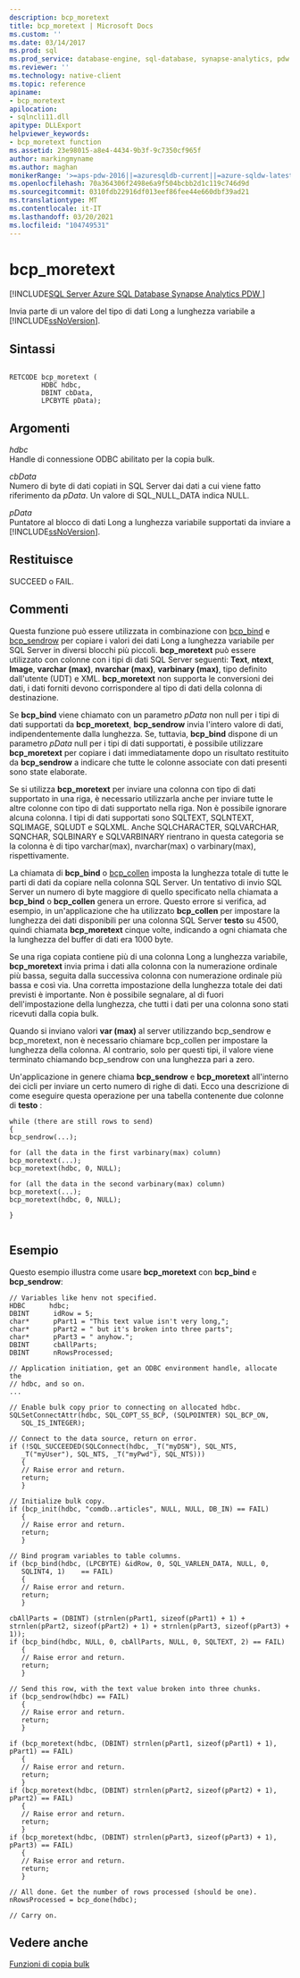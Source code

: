 ```yaml
---
description: bcp_moretext
title: bcp_moretext | Microsoft Docs
ms.custom: ''
ms.date: 03/14/2017
ms.prod: sql
ms.prod_service: database-engine, sql-database, synapse-analytics, pdw
ms.reviewer: ''
ms.technology: native-client
ms.topic: reference
apiname:
- bcp_moretext
apilocation:
- sqlncli11.dll
apitype: DLLExport
helpviewer_keywords:
- bcp_moretext function
ms.assetid: 23e98015-a8e4-4434-9b3f-9c7350cf965f
author: markingmyname
ms.author: maghan
monikerRange: '>=aps-pdw-2016||=azuresqldb-current||=azure-sqldw-latest||>=sql-server-2016||>=sql-server-linux-2017||=azuresqldb-mi-current'
ms.openlocfilehash: 70a364306f2498e6a9f504bcbb2d1c119c746d9d
ms.sourcegitcommit: 0310fdb22916df013eef86fee44e660dbf39ad21
ms.translationtype: MT
ms.contentlocale: it-IT
ms.lasthandoff: 03/20/2021
ms.locfileid: "104749531"
---
```

# <a name="bcp_moretext"></a>bcp_moretext
[!INCLUDE[SQL Server Azure SQL Database Synapse Analytics PDW ](../../includes/applies-to-version/sql-asdb-asdbmi-asa-pdw.md)]

  Invia parte di un valore del tipo di dati Long a lunghezza variabile a [!INCLUDE[ssNoVersion](../../includes/ssnoversion-md.md)].  
  
## <a name="syntax"></a>Sintassi  
  
```  
  
RETCODE bcp_moretext (  
        HDBC hdbc,  
        DBINT cbData,  
        LPCBYTE pData);  
```  
  
## <a name="arguments"></a>Argomenti  
 *hdbc*  
 Handle di connessione ODBC abilitato per la copia bulk.  
  
 *cbData*  
 Numero di byte di dati copiati in SQL Server dai dati a cui viene fatto riferimento da *pData*. Un valore di SQL_NULL_DATA indica NULL.  
  
 *pData*  
 Puntatore al blocco di dati Long a lunghezza variabile supportati da inviare a [!INCLUDE[ssNoVersion](../../includes/ssnoversion-md.md)].  
  
## <a name="returns"></a>Restituisce  
 SUCCEED o FAIL.  
  
## <a name="remarks"></a>Commenti  
 Questa funzione può essere utilizzata in combinazione con [bcp_bind](../../relational-databases/native-client-odbc-extensions-bulk-copy-functions/bcp-bind.md) e [bcp_sendrow](../../relational-databases/native-client-odbc-extensions-bulk-copy-functions/bcp-sendrow.md) per copiare i valori dei dati Long a lunghezza variabile per SQL Server in diversi blocchi più piccoli. **bcp_moretext** può essere utilizzato con colonne con i tipi di dati SQL Server seguenti: **Text**, **ntext**, **Image**, **varchar (max)**, **nvarchar (max)**, **varbinary (max)**, tipo definito dall'utente (UDT) e XML. **bcp_moretext** non supporta le conversioni dei dati, i dati forniti devono corrispondere al tipo di dati della colonna di destinazione.  
  
 Se **bcp_bind** viene chiamato con un parametro *pData* non null per i tipi di dati supportati da **bcp_moretext**, **bcp_sendrow** invia l'intero valore di dati, indipendentemente dalla lunghezza. Se, tuttavia, **bcp_bind** dispone di un parametro *pData* null per i tipi di dati supportati, è possibile utilizzare **bcp_moretext** per copiare i dati immediatamente dopo un risultato restituito da **bcp_sendrow** a indicare che tutte le colonne associate con dati presenti sono state elaborate.  
  
 Se si utilizza **bcp_moretext** per inviare una colonna con tipo di dati supportato in una riga, è necessario utilizzarla anche per inviare tutte le altre colonne con tipo di dati supportato nella riga. Non è possibile ignorare alcuna colonna. I tipi di dati supportati sono SQLTEXT, SQLNTEXT, SQLIMAGE, SQLUDT e SQLXML. Anche SQLCHARACTER, SQLVARCHAR, SQNCHAR, SQLBINARY e SQLVARBINARY rientrano in questa categoria se la colonna è di tipo varchar(max), nvarchar(max) o varbinary(max), rispettivamente.  
  
 La chiamata di **bcp_bind** o [bcp_collen](../../relational-databases/native-client-odbc-extensions-bulk-copy-functions/bcp-collen.md) imposta la lunghezza totale di tutte le parti di dati da copiare nella colonna SQL Server. Un tentativo di invio SQL Server un numero di byte maggiore di quello specificato nella chiamata a **bcp_bind** o **bcp_collen** genera un errore. Questo errore si verifica, ad esempio, in un'applicazione che ha utilizzato **bcp_collen** per impostare la lunghezza dei dati disponibili per una colonna SQL Server **testo** su 4500, quindi chiamata **bcp_moretext** cinque volte, indicando a ogni chiamata che la lunghezza del buffer di dati era 1000 byte.  
  
 Se una riga copiata contiene più di una colonna Long a lunghezza variabile, **bcp_moretext** invia prima i dati alla colonna con la numerazione ordinale più bassa, seguita dalla successiva colonna con numerazione ordinale più bassa e così via. Una corretta impostazione della lunghezza totale dei dati previsti è importante. Non è possibile segnalare, al di fuori dell'impostazione della lunghezza, che tutti i dati per una colonna sono stati ricevuti dalla copia bulk.  
  
 Quando si inviano valori **var (max)** al server utilizzando bcp_sendrow e bcp_moretext, non è necessario chiamare bcp_collen per impostare la lunghezza della colonna. Al contrario, solo per questi tipi, il valore viene terminato chiamando bcp_sendrow con una lunghezza pari a zero.  
  
 Un'applicazione in genere chiama **bcp_sendrow** e **bcp_moretext** all'interno dei cicli per inviare un certo numero di righe di dati. Ecco una descrizione di come eseguire questa operazione per una tabella contenente due colonne di **testo** :  
  
```  
while (there are still rows to send)  
{  
bcp_sendrow(...);  
  
for (all the data in the first varbinary(max) column)  
bcp_moretext(...);  
bcp_moretext(hdbc, 0, NULL);  
  
for (all the data in the second varbinary(max) column)  
bcp_moretext(...);  
bcp_moretext(hdbc, 0, NULL);  
  
}  
  
```  
  
## <a name="example"></a>Esempio  
 Questo esempio illustra come usare **bcp_moretext** con **bcp_bind** e **bcp_sendrow**:  
  
```  
// Variables like henv not specified.  
HDBC      hdbc;  
DBINT      idRow = 5;  
char*      pPart1 = "This text value isn't very long,";  
char*      pPart2 = " but it's broken into three parts";  
char*      pPart3 = " anyhow.";  
DBINT      cbAllParts;  
DBINT      nRowsProcessed;  
  
// Application initiation, get an ODBC environment handle, allocate the  
// hdbc, and so on.  
...   
  
// Enable bulk copy prior to connecting on allocated hdbc.  
SQLSetConnectAttr(hdbc, SQL_COPT_SS_BCP, (SQLPOINTER) SQL_BCP_ON,  
   SQL_IS_INTEGER);  
  
// Connect to the data source, return on error.  
if (!SQL_SUCCEEDED(SQLConnect(hdbc, _T("myDSN"), SQL_NTS,  
   _T("myUser"), SQL_NTS, _T("myPwd"), SQL_NTS)))  
   {  
   // Raise error and return.  
   return;  
   }  
  
// Initialize bulk copy.   
if (bcp_init(hdbc, "comdb..articles", NULL, NULL, DB_IN) == FAIL)  
   {  
   // Raise error and return.  
   return;  
   }  
  
// Bind program variables to table columns.   
if (bcp_bind(hdbc, (LPCBYTE) &idRow, 0, SQL_VARLEN_DATA, NULL, 0,  
   SQLINT4, 1)    == FAIL)  
   {  
   // Raise error and return.  
   return;  
   }  
  
cbAllParts = (DBINT) (strnlen(pPart1, sizeof(pPart1) + 1) + strnlen(pPart2, sizeof(pPart2) + 1) + strnlen(pPart3, sizeof(pPart3) + 1));  
if (bcp_bind(hdbc, NULL, 0, cbAllParts, NULL, 0, SQLTEXT, 2) == FAIL)  
   {  
   // Raise error and return.  
   return;  
   }  
  
// Send this row, with the text value broken into three chunks.   
if (bcp_sendrow(hdbc) == FAIL)  
   {  
   // Raise error and return.  
   return;  
   }  
  
if (bcp_moretext(hdbc, (DBINT) strnlen(pPart1, sizeof(pPart1) + 1), pPart1) == FAIL)  
   {  
   // Raise error and return.  
   return;  
   }  
if (bcp_moretext(hdbc, (DBINT) strnlen(pPart2, sizeof(pPart2) + 1), pPart2) == FAIL)  
   {  
   // Raise error and return.  
   return;  
   }  
if (bcp_moretext(hdbc, (DBINT) strnlen(pPart3, sizeof(pPart3) + 1), pPart3) == FAIL)  
   {  
   // Raise error and return.  
   return;  
   }  
  
// All done. Get the number of rows processed (should be one).  
nRowsProcessed = bcp_done(hdbc);  
  
// Carry on.  
```  
  
## <a name="see-also"></a>Vedere anche  
 [Funzioni di copia bulk](../../relational-databases/native-client-odbc-extensions-bulk-copy-functions/sql-server-driver-extensions-bulk-copy-functions.md)  
  
  
